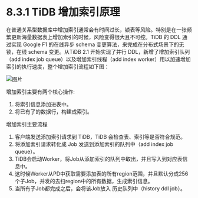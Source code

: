 # 8.3.1 TiDB 增加索引原理

在普通关系型数据库中增加索引通常会有时间过长，锁表等风险。特别是在一张频繁更新海量数据表上增加索引的时候，风险变得很大且不可控。TiDB 的 DDL 通过实现 Google F1 的在线异步 schema 变更算法，来完成在分布式场景下的无锁，在线 schema 变更。从TiDB 2.1 开始实现了并行 DDL，新增了增加索引队列（add index job queue）以及增加索引线程（add index worker）用以加速增加索引的执行速度，整个增加索引流程如下图：


![图片](https://uploader.shimo.im/f/gniP9JygA9AG4NHH.png!thumbnail)


增加索引主要有两个核心操作:

  1. 将索引信息添加进表中。 
  2. 将已有了的数据行，构建成索引。

增加索引主要流程

  1. 客户端发送添加索引请求到 TiDB，TiDB 会检查表、索引等是否符合规范。
  2. 将添加索引请求转化成 Job 发送到添加索引的队列中（add index job queue）。
  3. TiDB会启动Worker，将Job从添加索引的队列中取出，并且写入到对应表信息中。
  4. 这时候Worker从PD中获取需要添加表的所有region范围，并且默认分成256个子Job，并发的去扫region中的所有数据，生成索引信息。
  5. 当所有子Job都完成之后，会将该Job放入 历史队列中（history ddl job）。 
